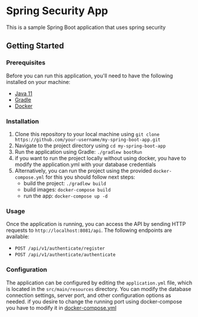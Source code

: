 # Spring Security App

This is a sample Spring Boot application that uses spring security

## Getting Started

### Prerequisites

Before you can run this application, you'll need to have the following installed on your machine:

- [Java 11](https://www.oracle.com/co/java/technologies/javase/jdk11-archive-downloads.html)
- [Gradle](https://gradle.org/install/)
- [Docker](https://docs.docker.com/get-docker/)

### Installation

1. Clone this repository to your local machine using `git clone https://github.com/your-username/my-spring-boot-app.git`
2. Navigate to the project directory using `cd my-spring-boot-app`
3. Run the application using Gradle: `./gradlew bootRun`
4. if you want to run the project locally without using docker, you have to modify the application.yml with your database credentials
5. Alternatively, you can run the project using the provided `docker-compose.yml` for this you should follow next steps:
   - build the project: `./gradlew build`
   - build images: `docker-compose build`
   - run the app: `docker-compose up -d`
### Usage

Once the application is running, you can access the API by sending HTTP requests to `http://localhost:8081/api`. The following endpoints are available:

- `POST /api/v1/authenticate/register`
- `POST /api/v1/authenticate/authenticate`

### Configuration

The application can be configured by editing the `application.yml` file, which is located in the `src/main/resources` directory. You can modify the database connection settings, server port, and other configuration options as needed.
if you desire to change the running port using docker-compose you have to modify it in [docker-compose.yml](docker-compose.yml)


